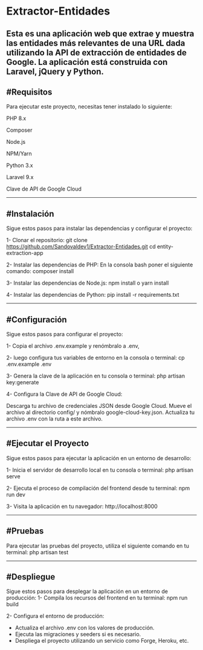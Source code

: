 # Extractor-Entidades
Esta es una aplicación web que extrae y muestra las entidades más relevantes de una URL dada utilizando la API de extracción de entidades de Google. La aplicación está construida con Laravel, jQuery y Python.
-----------------------------------------------------------------------------
#Requisitos
-----------------------------------------------------------------------------
Para ejecutar este proyecto, necesitas tener instalado lo siguiente:

PHP 8.x

Composer

Node.js

NPM/Yarn

Python 3.x

Laravel 9.x

Clave de API de Google Cloud

-------------------------------------------------------------------------------
#Instalación
-------------------------------------------------------------------------------
Sigue estos pasos para instalar las dependencias y configurar el proyecto:

1- Clonar el repositorio:
git clone https://github.com/Sandovaldev1/Extractor-Entidades.git
cd entity-extraction-app

2- Instalar las dependencias de PHP:
En la consola bash poner el siguiente comando:
composer install

3- Instalar las dependencias de Node.js:
npm install o yarn install

4- Instalar las dependencias de Python:
pip install -r requirements.txt

------------------------------------------------------------------------------
#Configuración
------------------------------------------------------------------------------
Sigue estos pasos para configurar el proyecto:

1- Copia el archivo .env.example y renómbralo a .env, 

2- luego configura tus variables de entorno en la consola o terminal:
   cp .env.example .env
   
3- Genera la clave de la aplicación en tu consola o terminal:
php artisan key:generate

4- Configura la Clave de API de Google Cloud:

Descarga tu archivo de credenciales JSON desde Google Cloud.
Mueve el archivo al directorio config/ y nómbralo google-cloud-key.json.
Actualiza tu archivo .env con la ruta a este archivo.

--------------------------------------------------------------------------------
#Ejecutar el Proyecto
--------------------------------------------------------------------------------
Sigue estos pasos para ejecutar la aplicación en un entorno de desarrollo:

1- Inicia el servidor de desarrollo local en tu consola o terminal:
php artisan serve

2- Ejecuta el proceso de compilación del frontend desde tu terminal:
npm run dev

3- Visita la aplicación en tu navegador:
http://localhost:8000

---------------------------------------------------------------------------------
#Pruebas
---------------------------------------------------------------------------------
Para ejecutar las pruebas del proyecto, utiliza el siguiente comando en tu terminal:
php artisan test

---------------------------------------------------------------------------------
#Despliegue
---------------------------------------------------------------------------------
Sigue estos pasos para desplegar la aplicación en un entorno de producción:
1- Compila los recursos del frontend en tu terminal:
npm run build

2- Configura el entorno de producción:

- Actualiza el archivo .env con los valores de producción.
- Ejecuta las migraciones y seeders si es necesario.
- Despliega el proyecto utilizando un servicio como Forge, Heroku, etc.
